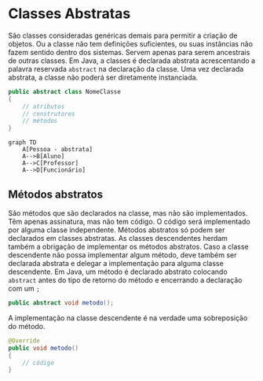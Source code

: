 # Classes Abstratas

São classes consideradas genéricas demais para permitir a criação de objetos. Ou a classe não tem definições suficientes, ou suas instâncias não fazem sentido dentro dos sistemas. Servem apenas para serem ancestrais de outras classes.
Em Java, a classes é declarada abstrata acrescentando a palavra reservada `abstract` na declaração da classe.
Uma vez declarada abstrata, a classe não poderá ser diretamente instanciada.

```java
public abstract class NomeClasse
{
	// atributos
	// construtores
	// métodos
}
```

```mermaid
graph TD
    A[Pessoa - abstrata]
    A-->B[Aluno]
    A-->C[Professor]
    A-->D[Funcionário]
```
## Métodos abstratos

São métodos que são declarados na classe, mas não são implementados. Têm apenas assinatura, mas não tem código. O código será implementado por alguma classe independente.
Métodos abstratos só podem ser declarados em classes abstratas.
As classes descendentes herdam também a obrigação de implementar os métodos abstratos. Caso a classe descendente não possa implementar algum método, deve também ser declarada abstrata e delegar a implementação para alguma classe descendente.
Em Java, um método é declarado abstrato colocando `abstract` antes do tipo de retorno do método e encerrando a declaração com um `;`

```java
public abstract void metodo();
```

A implementação na classe descendente é na verdade uma sobreposição do método.

```java
@Override
public void metodo()
{
	// código
}
```


<!--stackedit_data:
eyJoaXN0b3J5IjpbMTIyNTg1MTQxNiw3NzQ3MjAwNTYsLTkwMz
kzOTY4NywtMTc0MzYxOTg1OF19
-->